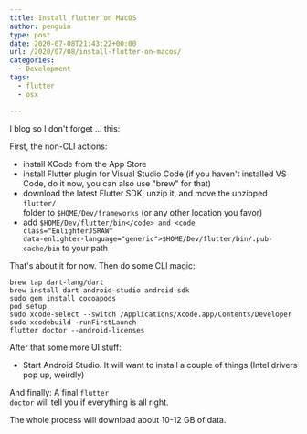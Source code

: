 ```yaml
---
title: Install flutter on MacOS
author: penguin
type: post
date: 2020-07-08T21:43:22+00:00
url: /2020/07/08/install-flutter-on-macos/
categories:
  - Development
tags:
  - flutter
  - osx

---
```

I blog so I don't forget ... this:

First, the non-CLI actions:

  * install XCode from the App Store
  * install Flutter plugin for Visual Studio Code (if you haven't installed VS Code, do it now, you can also use "brew" for that)
  * download the latest Flutter SDK, unzip it, and move the unzipped <code class="EnlighterJSRAW" data-enlighter-language="generic">flutter/ </code>folder to <code class="EnlighterJSRAW" data-enlighter-language="generic">$HOME/Dev/frameworks</code> (or any other location you favor)
  * add <code class="EnlighterJSRAW" data-enlighter-language="generic">$HOME/Dev/flutter/bin</code> and <code class="EnlighterJSRAW" data-enlighter-language="generic">$HOME/Dev/flutter/bin/.pub-cache/bin</code> to your path

That's about it for now. Then do some CLI magic:

```
brew tap dart-lang/dart
brew install dart android-studio android-sdk
sudo gem install cocoapods
pod setup
sudo xcode-select --switch /Applications/Xcode.app/Contents/Developer
sudo xcodebuild -runFirstLaunch
flutter doctor --android-licenses
```

After that some more UI stuff:

  * Start Android Studio. It will want to install a couple of things (Intel drivers pop up, weirdly)

And finally: A final <code class="EnlighterJSRAW" data-enlighter-language="generic">flutter doctor</code> will tell you if everything is all right.

The whole process will download about 10-12 GB of data.